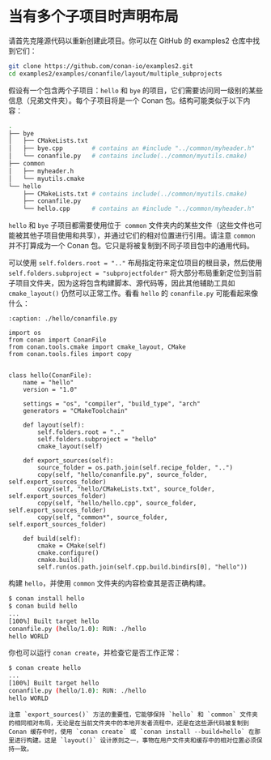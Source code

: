# 当有多个子项目时声明布局

请首先克隆源代码以重新创建此项目。你可以在 GitHub 的 examples2 仓库中找到它们：
```bash
git clone https://github.com/conan-io/examples2.git
cd examples2/examples/conanfile/layout/multiple_subprojects
```

假设有一个包含两个子项目：`hello` 和 `bye` 的项目，它们需要访问同一级别的某些信息（兄弟文件夹）。每个子项目将是一个 Conan 包。结构可能类似于以下内容：

```bash
.
├── bye
│   ├── CMakeLists.txt
│   ├── bye.cpp        # contains an #include "../common/myheader.h"
│   └── conanfile.py   # contains include(../common/myutils.cmake)
├── common
│   ├── myheader.h
│   └── myutils.cmake
└── hello
    ├── CMakeLists.txt # contains include(../common/myutils.cmake)
    ├── conanfile.py
    └── hello.cpp      # contains an #include "../common/myheader.h"
```

`hello` 和 `bye` 子项目都需要使用位于` common` 文件夹内的某些文件（这些文件也可能被其他子项目使用和共享），并通过它们的相对位置进行引用。请注意 `common` 并不打算成为一个 Conan 包。它只是将被复制到不同子项目包中的通用代码。

可以使用 `self.folders.root = ".."` 布局指定符来定位项目的根目录，然后使用 `self.folders.subproject = "subprojectfolder"` 将大部分布局重新定位到当前子项目文件夹，因为这将包含构建脚本、源代码等，因此其他辅助工具如 `cmake_layout()` 仍然可以正常工作。看看 `hello` 的 `conanfile.py` 可能看起来像什么：

```{code-block} python
:caption: ./hello/conanfile.py

import os
from conan import ConanFile
from conan.tools.cmake import cmake_layout, CMake
from conan.tools.files import copy


class hello(ConanFile):
    name = "hello"
    version = "1.0"

    settings = "os", "compiler", "build_type", "arch"
    generators = "CMakeToolchain"

    def layout(self):
        self.folders.root = ".."
        self.folders.subproject = "hello"
        cmake_layout(self)

    def export_sources(self):
        source_folder = os.path.join(self.recipe_folder, "..")
        copy(self, "hello/conanfile.py", source_folder, self.export_sources_folder)
        copy(self, "hello/CMakeLists.txt", source_folder, self.export_sources_folder)
        copy(self, "hello/hello.cpp", source_folder, self.export_sources_folder)
        copy(self, "common*", source_folder, self.export_sources_folder)

    def build(self):
        cmake = CMake(self)
        cmake.configure()
        cmake.build()
        self.run(os.path.join(self.cpp.build.bindirs[0], "hello"))
```

构建 `hello`，并使用 `common` 文件夹的内容检查其是否正确构建。

```bash
$ conan install hello
$ conan build hello
...
[100%] Built target hello
conanfile.py (hello/1.0): RUN: ./hello
hello WORLD
```

你也可以运行 `conan create`，并检查它是否工作正常：
```bash
$ conan create hello
...
[100%] Built target hello
conanfile.py (hello/1.0): RUN: ./hello
hello WORLD
```

```{note}
注意 `export_sources()` 方法的重要性，它能够保持 `hello` 和 `common` 文件夹的相同相对布局，无论是在当前文件夹中的本地开发者流程中，还是在这些源代码被复制到 Conan 缓存中时，使用 `conan create` 或 `conan install --build=hello` 在那里进行构建。这是 `layout()` 设计原则之一，事物在用户文件夹和缓存中的相对位置必须保持一致。
```
